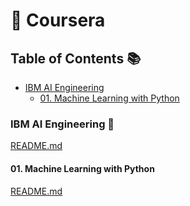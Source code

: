 # :owl: Coursera

## Table of Contents :books:

- [IBM AI Engineering](#ibm-ai-engineering)
  - [01. Machine Learning with Python](#01-machine-learning-with-python)

### IBM AI Engineering :robot:

[README.md](./ibm-ai-engineering/README.md)

#### 01. Machine Learning with Python

[README.md](./ibm-ai-engineering/01_machine-learning-with-python/README.md)
